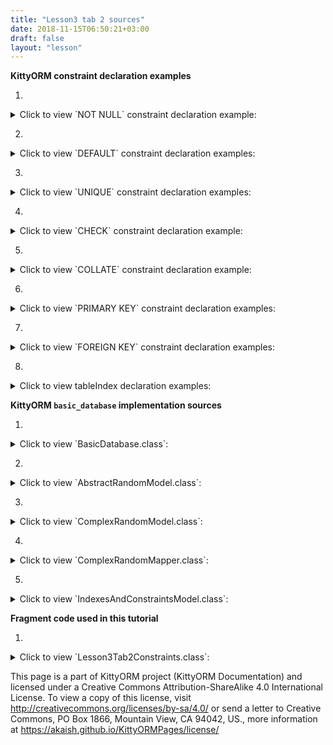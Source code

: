 ```yaml
---
title: "Lesson3 tab 2 sources"
date: 2018-11-15T06:50:21+03:00
draft: false
layout: "lesson"
---
```

**KittyORM constraint declaration examples**

1. 
<details> 
  <summary>Click to view `NOT NULL` constraint declaration example: </summary>
{{< highlight java "linenos=inline, linenostart=1">}}
@KITTY_COLUMN(columnOrder = 0)
@PRIMARY_KEY
@NOT_NULL // NOT NULL constraint declaration
public Long id;
{{< /highlight >}}
</details>

2. 
<details> 
  <summary>Click to view `DEFAULT` constraint declaration examples: </summary>
{{< highlight java "linenos=inline, linenostart=1">}}
@KITTY_COLUMN(columnOrder = 3)
@DEFAULT(signedInteger = 28) // You can choose for options for default declaration, if nothing set than 0 value would be used
@NOT_NULL
public Integer defaultNumber;

@KITTY_COLUMN(columnOrder = 4)
@DEFAULT(
        predefinedLiteralValue = LiteralValues.CURRENT_DATE
)
@NOT_NULL
public String creationDate;
{{< /highlight >}}
</details>

3. 
<details> 
  <summary>Click to view `UNIQUE` constraint declaration examples: </summary>
{{< highlight java "linenos=inline, linenostart=1">}}
@KITTY_COLUMN(columnOrder = 1)
@NOT_NULL
@UNIQUE
public Long rndId;
{{< /highlight >}}
{{< highlight java "linenos=inline, linenostart=1">}}
@KITTY_TABLE(tableName = "cai")
@FOREIGN_KEY_T(
        name = "CAI_FK",
        columns = {IndexesAndConstraintsModel.RANDOM_ID_CNAME},
        reference = @FOREIGN_KEY_REFERENCE(
                foreignTableName = "random",
                foreignTableColumns = {"id"},
                onUpdate = OnUpdateDeleteActions.CASCADE,
                onDelete = OnUpdateDeleteActions.CASCADE
        )
)
@INDEX(indexColumns = {"creation_date"}) 
@UNIQUE_T(columns = {"rnd_id, animal"}) // Declaring unique constraint on more than two columns
public class IndexesAndConstraintsModel extends KittyModel {
    ...
}
{{< /highlight >}}
</details>

4. 
<details> 
  <summary>Click to view `CHECK` constraint declaration example: </summary>
{{< highlight java "linenos=inline, linenostart=1">}}
@KITTY_COLUMN(columnOrder = 2)
@CHECK(checkExpression = "animal IN (\"CAT\", \"TIGER\", \"LION\")") // only cats allowed to this party
public Animals animal;
{{< /highlight >}}
</details>

5. 
<details> 
  <summary>Click to view `COLLATE` constraint declaration example: </summary>
{{< highlight java "linenos=inline, linenostart=1">}}
@KITTY_COLUMN(columnOrder = 2)
@COLLATE(collation = BuiltInCollations.NOCASE) // Collation example
@CHECK(checkExpression = "animal IN (\"CAT\", \"TIGER\", \"LION\")") 
public Animals animal;
{{< /highlight >}}
</details>

6. 
<details> 
  <summary>Click to view `PRIMARY KEY` constraint declaration examples: </summary>
{{< highlight java "linenos=inline, linenostart=1">}}
@KITTY_COLUMN(
        columnOrder = 0, 
        isIPK = true
)
public Long id;
{{< /highlight >}}
{{< highlight java "linenos=inline, linenostart=1">}}
@KITTY_COLUMN(columnOrder = 0)
@PRIMARY_KEY
@NOT_NULL
public Long id;
{{< /highlight >}}
{{< highlight java "linenos=inline, linenostart=1">}}
@KITTY_TABLE(tableName = "cpk_test")
@PRIMARY_KEY_T(
    columns = {"user_name", "email"}
)
public class CPKModel extends KittyModel {

    @KITTY_COLUMN(columnOrder = 0)
    public String userName;

    @KITTY_COLUMN(columnOrder = 1)
    @UNIQUE
    public String email;
    
    ...
}
{{< /highlight >}}
</details>

7. 
<details> 
  <summary>Click to view `FOREIGN KEY` constraint declaration examples: </summary>
{{< highlight java "linenos=inline, linenostart=1">}}
@KITTY_COLUMN(columnOrder = 1)
@NOT_NULL
@UNIQUE
@FOREIGN_KEY(
        reference = @FOREIGN_KEY_REFERENCE(
                foreignTableName = "random",
                foreignTableColumns = {"id"},
                onUpdate = OnUpdateDeleteActions.CASCADE,
                onDelete = OnUpdateDeleteActions.CASCADE
        )
)
public Long rndId;
{{< /highlight >}}
{{< highlight java "linenos=inline, linenostart=1">}}
@KITTY_TABLE(tableName = "cai")
@FOREIGN_KEY_T(
        name = "CAI_FK",
        columns = {IndexesAndConstraintsModel.RANDOM_ID_CNAME},
        reference = @FOREIGN_KEY_REFERENCE(
                foreignTableName = "random",
                foreignTableColumns = {"id"},
                onUpdate = OnUpdateDeleteActions.CASCADE,
                onDelete = OnUpdateDeleteActions.CASCADE
        )
)
@INDEX(indexColumns = {"creation_date"})
public class IndexesAndConstraintsModel extends KittyModel {
    ...
    
    @KITTY_COLUMN(columnOrder = 1)
    @NOT_NULL
    @UNIQUE
    public Long rndId;

    ...
}
{{< /highlight >}}
</details>

8. 
<details> 
  <summary>Click to view tableIndex declaration examples: </summary>
{{< highlight java "linenos=inline, linenostart=1">}}
@KITTY_TABLE(tableName = "cai")
@FOREIGN_KEY_T(
        name = "CAI_FK",
        columns = {IndexesAndConstraintsModel.RANDOM_ID_CNAME},
        reference = @FOREIGN_KEY_REFERENCE(
                foreignTableName = "random",
                foreignTableColumns = {"id"},
                onUpdate = OnUpdateDeleteActions.CASCADE,
                onDelete = OnUpdateDeleteActions.CASCADE
        )
)
@INDEX(indexColumns = {"creation_date"}) // tableIndex declaration
public class IndexesAndConstraintsModel extends KittyModel {
    ...

    @KITTY_COLUMN(columnOrder = 4)
    @DEFAULT(
            predefinedLiteralValue = LiteralValues.CURRENT_DATE
    )
    @NOT_NULL
    public String creationDate; // indexed column

    ...
}
{{< /highlight >}}
{{< highlight java "linenos=inline, linenostart=1">}}
@KITTY_TABLE(tableName = "cai")
...
public class IndexesAndConstraintsModel extends KittyModel {
    ...

    @KITTY_COLUMN(columnOrder = 5)
    @DEFAULT(
            predefinedLiteralValue = LiteralValues.CURRENT_TIMESTAMP
    )
    // One column indexe declaration example
    @ONE_COLUMN_INDEX(unique = true, indexName = "IAC_unique_index_creation_timestamp") 
    @NOT_NULL
    public Timestamp creationTmstmp;

    ...
}
{{< /highlight >}}
</details>

**KittyORM `basic_database` implementation sources**

1. 
<details> 
  <summary>Click to view `BasicDatabase.class`: </summary>
{{< highlight java "linenos=inline, linenostart=1">}}
@KITTY_DATABASE(
        databaseName = "basic_database",
        domainPackageNames = {"net.akaish.kittyormdemo.sqlite.basicdb"},
        logTag = LOG_TAG,
        isLoggingOn = true,
        isProductionOn = true,
        isPragmaOn = true
)
@KITTY_DATABASE_REGISTRY(
        domainPairs = {
                @KITTY_REGISTRY_PAIR(model = ComplexRandomModel.class, mapper = ComplexRandomMapper.class),
                @KITTY_REGISTRY_PAIR(model = IndexesAndConstraintsModel.class),
                @KITTY_REGISTRY_PAIR(model = RandomModel.class, mapper = RandomMapper.class)
        }
)
public class BasicDatabase extends KittyDatabase {

    public static final String LOG_TAG = "BASIC DB DEMO";

    /**
     * KittyORM main database class that represents bootstrap and holder for all related with database
     * components.
     * <br> See {@link KittyDatabase#KittyDatabase(Context, String)} for more info.
     *
     * @param ctx
     */
    public BasicDatabase(Context ctx) {
        super(ctx);
    }

}
{{< /highlight >}} 
</details>

2. 
<details> 
  <summary>Click to view `AbstractRandomModel.class`: </summary>
{{< highlight java "linenos=inline, linenostart=1">}}
public abstract class AbstractRandomModel extends KittyModel {

    public static final String RND_INTEGER_CNAME = "rnd_int_custom_column_name";
    public static final String RND_ANIMAL_CNAME = "rndanimal";

    @KITTY_COLUMN(
            isIPK = true,
            columnOrder = 0
    )
    public Long id;

    @KITTY_COLUMN(
            columnOrder = 1
    )
    public int randomInt;

    @KITTY_COLUMN(
            columnOrder = 2,
            columnName = RND_INTEGER_CNAME
    )
    public Integer randomInteger;

    @KITTY_COLUMN(
            columnOrder = 3,
            columnName = RND_ANIMAL_CNAME
    )
    public Animals randomAnimal;

    @KITTY_COLUMN(
            columnOrder = 4,
            columnAffinity = TypeAffinities.TEXT
    )
    public String randomAnimalName;
}
{{< /highlight >}} 
</details>

3. 
<details> 
  <summary>Click to view `ComplexRandomModel.class`: </summary>
{{< highlight java "linenos=inline, linenostart=1">}}
@KITTY_TABLE
@KITTY_EXTENDED_CRUD(extendedCrudController = ComplexRandomMapper.class)
public class ComplexRandomModel extends AbstractRandomModel {

    public ComplexRandomModel() {
        super();
    }


    // Primitives
    // (boolean, int, byte, double, long, short, float)
    @KITTY_COLUMN(columnOrder = 5)
    public boolean boolF;


    @KITTY_COLUMN(columnOrder = 6)
    public byte byteF;

    @KITTY_COLUMN(columnOrder = 7)
    public double doubleF;

    @KITTY_COLUMN(columnOrder = 8)
    public long longF;

    @KITTY_COLUMN(columnOrder = 9)
    public short shortF;

    @KITTY_COLUMN(columnOrder = 10)
    public float floatF;

    // Byte array
    @KITTY_COLUMN(columnOrder = 11)
    public byte[] byteArray;

    // String (TEXT) (String, BigDecimal, BigInteger, Enum)
    @KITTY_COLUMN(columnOrder = 12)
    public String stringF;

    @KITTY_COLUMN(columnOrder = 13)
    public BigDecimal bigDecimalF;

    @KITTY_COLUMN(columnOrder = 14)
    public BigInteger bigIntegerF;

    @KITTY_COLUMN(columnOrder = 15)
    public Uri uriF;

    @KITTY_COLUMN(columnOrder = 16)
    public File fileF;

    @KITTY_COLUMN(columnOrder = 17)
    public Currency currencyF;

    // SD
    @KITTY_COLUMN(
            columnOrder = 18,
            columnAffinity = TypeAffinities.TEXT
    )
    @KITTY_COLUMN_SERIALIZATION
    public AnimalSounds stringSDF;

    @KITTY_COLUMN(columnOrder = 19)
    public SomeColours bitmapColour;

    @KITTY_COLUMN(
            columnOrder = 20,
            columnAffinity = TypeAffinities.BLOB
    )
    @KITTY_COLUMN_SERIALIZATION
    public Bitmap byteArraySDF;

    String stringSDFSerialize() {
        if(stringSDF == null) return null;
        return new GsonBuilder().create().toJson(stringSDF);
    }

    AnimalSounds stringSDFDeserialize(String cvData) {
        if(cvData == null) return null;
        if(cvData.length() == 0) return null;
        return new GsonBuilder().create().fromJson(cvData, AnimalSounds.class);
    }

    public byte[] byteArraySDFSerialize() {//byteArraySDFSerialize
        if(byteArraySDF == null) return null;
        ByteArrayOutputStream bmpStream = new ByteArrayOutputStream();
        byteArraySDF.compress(Bitmap.CompressFormat.PNG, 100, bmpStream);
        return bmpStream.toByteArray();
    }

    public Bitmap byteArraySDFDeserialize(byte[] cursorData) {
        if(cursorData == null) return null;
        if(cursorData.length == 0) return null;
        return BitmapFactory.decodeByteArray(cursorData, 0, cursorData.length);
    }

    // Primitive wrappers Boolean, Integer, Byte, Double, Short or Float
    @KITTY_COLUMN(columnOrder = 21)
    public Boolean boolFF;


    @KITTY_COLUMN(columnOrder = 22)
    public Byte byteFF;

    @KITTY_COLUMN(columnOrder = 23)
    public Double doubleFF;

    @KITTY_COLUMN(columnOrder = 24)
    public Short shortFF;

    @KITTY_COLUMN(columnOrder = 25)
    public Float floatFF;


    // Long represented types Long, Date, Calendar, Timestamp
    @KITTY_COLUMN(columnOrder = 26)
    public Long longFF;

    @KITTY_COLUMN(columnOrder = 27)
    public Date dateF;

    @KITTY_COLUMN(columnOrder = 28)
    public Calendar calendarF;

    @KITTY_COLUMN(columnOrder = 29)
    public Timestamp timestampF;

    @Override
    public String toString() {
        StringBuffer out = new StringBuffer(256);
        out.append("Long id : "+id+"\r\n");
        out.append("int randomInt : "+randomInt+"\r\n");
        out.append("String stringF : "+stringF+"\r\n");
        out.append("BigInteger bigIntegerF : "+bigIntegerF+"\r\n");
        out.append("SomeColours bitmapColour : "+bitmapColour+"\r\n");
        out.append("Short shortFF : "+shortFF+"\r\n");
        out.append("Timestamp timestampF (HReadable) : "+timestampF+"\r\n");
        out.append("AnimalSounds stringSDF (HReadable) : "+stringSDFSerialize()+"\r\n");
        out.append("Uri uriF : " + uriF+"\r\n");
        out.append("Currency currencyF : " + currencyF.getSymbol()+"\r\n");
        out.append("... \r\n");
        return out.toString();
    }

    public String toShortString() {
        StringBuffer out = new StringBuffer(256);
        out.append("[ Long id : "+id+"; ");
        out.append("int randomInt : "+randomInt+"; ");
        out.append("String stringF : "+stringF+"; ");
        out.append("BigInteger bigIntegerF : "+bigIntegerF+"; ");
        out.append("SomeColours bitmapColour : "+bitmapColour+"; ");
        out.append("Short shortFF : "+shortFF+"; ");
        out.append("Timestamp timestampF (HReadable) : "+timestampF+"; ... ]");
        return out.toString();
    }

    @Deprecated
    public String toHTMLString() {
        StringBuffer out = new StringBuffer(2048);
        out.append("<br>Long id : "+id.toString()+"\r\n");
        out.append("<br><b>PRIMITIVES</b>"+"\r\n");
        out.append("<br>boolean boolF : "+Boolean.toString(boolF)+"\r\n");
        out.append("<br>int randomInt : "+Integer.toString(randomInt)+"\r\n");
        out.append("<br>byte byteF : "+Byte.toString(byteF)+"\r\n");
        out.append("<br>double doubleF : "+Double.toString(doubleF)+"\r\n");
        out.append("<br>long longF : "+Long.toString(longF)+"\r\n");
        out.append("<br>short shortF : "+Short.toString(shortF)+"\r\n");
        out.append("<br>float floatF : "+Float.toString(floatF)+"\r\n");
        out.append("<br>byte[] byteArray : "+byteArrayToString(byteArray)+"\r\n");
        out.append("<br><b>STRING AFFINITIES</b>"+"\r\n");
        out.append("<br>String randomAnimalName : "+randomAnimalName+"\r\n");
        out.append("<br>String stringF : "+stringF+"\r\n");
        out.append("<br>BigDecimal bigDecimalF : "+bigDecimalF.toEngineeringString()+"\r\n");
        out.append("<br>BigInteger bigIntegerF : "+bigIntegerF.toString()+"\r\n");
        out.append("<br>Animals randomAnimal : "+randomAnimal.toString()+"\r\n");
        out.append("<br><b>SERIALIZATION AND DESERIALIZATION</b>"+"\r\n");
        out.append("<br>AnimalSounds stringSDF : "+stringSDFSerialize()+"\r\n");
        out.append("<br>SomeColours bitmapColour : "+bitmapColour.toString()+"\r\n");
        out.append("<br><b>PRIMITIVE WRAPPERS</b>"+"\r\n");
        out.append("<br>Boolean boolFF : "+boolFF.toString()+"\r\n");
        out.append("<br>Integer randomInteger : "+randomInteger.toString()+"\r\n");
        out.append("<br>Byte byteFF : "+byteFF.toString()+"\r\n");
        out.append("<br>Double doubleFF : "+doubleFF.toString()+"\r\n");
        out.append("<br>Short shortFF : "+shortFF.toString()+"\r\n");
        out.append("<br>Float floatFF :"+floatFF.toString()+"\r\n");
        out.append("<br><b>LONG REPRESENTED TYPES</b>"+"\r\n");
        out.append("<br>Long longFF : "+longFF.toString()+"\r\n");
        out.append("<br>Date dateF : "+Long.toString(dateF.getTime())+"\r\n");
        out.append("<br>Calendar calendarF : "+Long.toString(calendarF.getTimeInMillis())+"\r\n");
        out.append("<br>Timestamp timestampF : "+Long.toString(timestampF.getTime())+"\r\n");
        out.append("<br>Date dateF (HReadable) : "+dateF.toString()+"\r\n");
        out.append("<br>Calendar calendarF (HReadable) : "+calendarF.getTime().toString()+"\r\n");
        out.append("<br>Timestamp timestampF (HReadable) : "+timestampF.toString()+"\r\n");
        return out.toString();
    }

    public String byteArrayToString(byte[] toString) {
        String[] strings = new String[toString.length];
        for(int i = 0; i < toString.length; i++) {
            strings[i] = Byte.toString(toString[i]);
        }
        return KittyUtils.implodeWithCommaInBKT(strings);
    }
}
{{< /highlight >}} 
</details>

4. 
<details> 
  <summary>Click to view `ComplexRandomMapper.class`: </summary>
{{< highlight java "linenos=inline, linenostart=1">}}
public class ComplexRandomMapper extends KittyMapper {

    public <M extends KittyModel> ComplexRandomMapper(KittyTableConfiguration tableConfiguration, M blankModelInstance, String databasePassword) {
        super(tableConfiguration, blankModelInstance, databasePassword);
    }

}
{{< /highlight >}} 
</details>

5. 
<details> 
  <summary>Click to view `IndexesAndConstraintsModel.class`: </summary>
{{< highlight java "linenos=inline, linenostart=1">}}
@KITTY_TABLE(tableName = "cai")
@FOREIGN_KEY_T(
        name = "CAI_FK",
        columns = {IndexesAndConstraintsModel.RANDOM_ID_CNAME},
        reference = @FOREIGN_KEY_REFERENCE(
                foreignTableName = "random",
                foreignTableColumns = {"id"},
                onUpdate = OnUpdateDeleteActions.CASCADE,
                onDelete = OnUpdateDeleteActions.CASCADE
        )
)
@INDEX(indexColumns = {"creation_date"})
public class IndexesAndConstraintsModel extends KittyModel {
    static final String RANDOM_ID_CNAME = "rnd_id";

    @KITTY_COLUMN(columnOrder = 0)
    @PRIMARY_KEY
    @NOT_NULL
    public Long id;

    @KITTY_COLUMN(columnOrder = 1)
    @NOT_NULL
    @UNIQUE
    public Long rndId;

    @KITTY_COLUMN(columnOrder = 2)
    @CHECK(checkExpression = "animal IN (\"CAT\", \"TIGER\", \"LION\")") // only cats allowed to this party
    public Animals animal;

    @KITTY_COLUMN(columnOrder = 3)
    @DEFAULT(signedInteger = 28) // You can choose for options for default declaration, if nothing set than 0 value would be used
    @NOT_NULL
    public Integer defaultNumber;

    @KITTY_COLUMN(columnOrder = 4)
    @DEFAULT(
            predefinedLiteralValue = LiteralValues.CURRENT_DATE
    )
    @NOT_NULL
    public String creationDate;

    @KITTY_COLUMN(columnOrder = 5)
    @DEFAULT(
            predefinedLiteralValue = LiteralValues.CURRENT_TIMESTAMP
    )
    @ONE_COLUMN_INDEX(unique = true, indexName = "IAC_unique_index_creation_timestamp")
    @NOT_NULL
    public Timestamp creationTmstmp;

    @Override
    public String toString() {
        StringBuilder sb = new StringBuilder(64);
        sb.append("[ RowID = ").append(getRowID())
                .append(" ; id = ").append(id)
                .append(" ; rndId = ").append(rndId)
                .append(" ; animal = ").append(animal)
                .append(" ; defaultNumber = ").append(defaultNumber)
                .append(" ; creationDate = ").append(creationDate)
                .append(" ; creationTmstmp = ").append(creationTmstmp).append(" ]");
        return sb.toString();
    }
}
{{< /highlight >}} 
</details>

**Fragment code used in this tutorial**

1. 
<details> 
  <summary>Click to view `Lesson3Tab2Constraints.class`: </summary>
{{< highlight java "linenos=inline, linenostart=1">}}
public class Lesson3Tab2Constraints extends Lesson3BaseFragment {

    private BasicDatabase database;

    protected ArrayAdapter<String> animalAdapter;
    protected Spinner animalSpinner;

    public Lesson3Tab2Constraints() {}

    EditText rndIdFkET;
    EditText defaultIntET;
    EditText creationDateET;
    EditText creationTmstmpET;

    Button saveNewModelButton;
    Button wipeAllButton;

    @Override
    public View onCreateView(LayoutInflater inflater, ViewGroup container, Bundle savedInstanceState) {
        View rootView = inflater.inflate(R.layout.lesson3_tab2_constraints_and_indexes, container, false);

        rndIdFkET = rootView.findViewById(R.id.l3_t2_et_fk);
        defaultIntET = rootView.findViewById(R.id.l3_t2_et_default_number);
        creationDateET = rootView.findViewById(R.id.l3_t2_et_creation_date);
        creationTmstmpET = rootView.findViewById(R.id.l3_t2_et_current_timestamp);

        saveNewModelButton = rootView.findViewById(R.id._l3_t2_save_button);
        saveNewModelButton.setOnClickListener(new View.OnClickListener() {
            @Override
            public void onClick(View v) {
                IndexesAndConstraintsModel model = getModelFromInput();
                if(model==null) return;
                new InsertNewAsync().execute(model);
            }
        });

        wipeAllButton = rootView.findViewById(R.id._l3_t2_wipe_button);
        wipeAllButton.setOnClickListener(new View.OnClickListener() {
            @Override
            public void onClick(View v) {
                new WipeAsync().execute(0l);
            }
        });


        setUpExpandedList(
                rootView,
                R.id._l3_t2_expanded_panel_lw,
                R.id._l3_t2_expanded_panel_text,
                R.string._l3_t2_expanded_text_pattern
        );

        setAnimalSpinner(rootView, R.id.l3_t2_spinner, new AdapterView.OnItemSelectedListener() {
            @Override
            public void onItemSelected(AdapterView<?> parent, View view, int position, long id) {
            }

            @Override
            public void onNothingSelected(AdapterView<?> parent) {
            }
        });

        reloadTableExpandedList();
        return rootView;
    }

    private void reloadTableExpandedList() {
        new ReloadTableAsync().execute(0l);
    }

    private IndexesAndConstraintsModel getModelFromInput() {
        IndexesAndConstraintsModel model = new IndexesAndConstraintsModel();
        String rndId = rndIdFkET.getText().toString();
        if(rndId == null) model.rndId = null;
        else if(rndId.trim().length() == 0) model.rndId = null;
        else {
            try {
                model.rndId = Long.parseLong(rndId);
            } catch (Exception e) {
                getLessonActivity().showWarningDialog(
                        R.string._warning_dialog_title,
                        R.string._l3_t2_rnd_id_cant_be_treated_as_null_or_long_only,
                        R.string._warning_dialog_ok_button_text);
                return null;
            }
        }
        String animalEnumStringValue = animalSpinner.getSelectedItem().toString();
        if(!animalEnumStringValue.equals(animalAdapter.getItem(animalAdapter.getCount()))) {
            model.animal = Animals.valueOf(animalEnumStringValue);
        }
        String defInteger = defaultIntET.getText().toString();
        if(defInteger == null) model.setFieldExclusion("defaultNumber");
        else if(defInteger.trim().length() == 0) model.setFieldExclusion("defaultNumber");
        else {
            try {
                model.defaultNumber = Integer.parseInt(defInteger);
            } catch (Exception e) {
                getLessonActivity().showWarningDialog(
                        R.string._warning_dialog_title,
                        R.string._l3_t2_default_number_can_be_treated_as_null_or_long_only,
                        R.string._warning_dialog_ok_button_text);
                return null;
            }
        }
        String creationDate = creationDateET.getText().toString();
        if(creationDate == null) model.setFieldExclusion("creationDate");
        else if(creationDate.trim().length() == 0) model.setFieldExclusion("creationDate");
        else model.creationDate = creationDate;
        String creationTimestamp = creationTmstmpET.getText().toString();
        if(creationTimestamp == null) model.setFieldExclusion("creationTmstmp");
        else if(creationTimestamp.trim().length() == 0) model.setFieldExclusion("creationTmstmp");
        else {
            Long creationTimestampLong = null;
            try {
                creationTimestampLong = Long.parseLong(creationTimestamp);
            } catch (Exception e) {
                getLessonActivity().showWarningDialog(
                        R.string._warning_dialog_title,
                        R.string._l3_t2_creation_timestamp_can_be_treated_as_null_or_long_only,
                        R.string._warning_dialog_ok_button_text);
                return null;
            }
            model.creationTmstmp = new Timestamp(creationTimestampLong);
        }

        return model;
    }

    private BasicDatabase getDatabase() {
        if(database != null) return database;
        database = new BasicDatabase(getContext());
        return database;
    }

    @Override
    public void onVisible() {
        reloadTableExpandedList();
    }

    @Override
    protected int snackbarMessageResource() {
        return R.string._l3_t2_snackbar_message;
    }

    // Asyncs

    class ReloadTableAsync extends AsyncTask<Long, Long, List<IndexesAndConstraintsModel>> {

        @Override
        protected List<IndexesAndConstraintsModel> doInBackground(Long... params) {
            KittyMapper mapper = Lesson3Tab2Constraints.this.getDatabase().getMapper(IndexesAndConstraintsModel.class);
            List<IndexesAndConstraintsModel> out = mapper.findAll();
            mapper.close();
            return out;
        }

        @Override
        protected void onPostExecute(List<IndexesAndConstraintsModel> result) {
            if(result != null) {
                events.setAdapter(new CAIModelAdapter(getContext(), result));
                expandedTitle.setText(format(expandeddTitlePattern, result.size()));
            } else {
                events.setAdapter(new CAIModelAdapter(getContext(), new LinkedList<IndexesAndConstraintsModel>()));
                expandedTitle.setText(format(expandeddTitlePattern, 0));
            }
        }
    }

    private static final String ERR_STRING_WIPE = "Lesson3tab2WipeDataError, see exception details!";

    class WipeAsync extends AsyncTask<Long, Long, Long> {

        ProgressDialog dialog;

        @Override
        protected void onPreExecute() {
            dialog = ProgressDialog.show(
                    Lesson3Tab2Constraints.this.getLessonActivity(),
                    Lesson3Tab2Constraints.this.getString(R.string._l3_t2_running_requested_operation_pg_title),
                    Lesson3Tab2Constraints.this.getString(R.string._l3_t2_running_requested_operation_pg_body)
            );
            dialog.setCancelable(false);
        }

        @Override
        protected Long doInBackground(Long... params) {
            try {
                KittyMapper mapper = Lesson3Tab2Constraints.this.getDatabase().getMapper(IndexesAndConstraintsModel.class);
                long affected = mapper.deleteAll();
                mapper.close();
                return affected;
            } catch (Exception e) {
                Log.e(BasicDatabase.LOG_TAG, ERR_STRING_WIPE, e);
                if(e instanceof KittyRuntimeException) {
                    if(((KittyRuntimeException) e).getNestedException() != null) {
                        Log.e(BasicDatabase.LOG_TAG, ERR_STRING_WIPE, ((KittyRuntimeException) e).getNestedException());
                    }
                }
                return -1l;
            }
        }

        @Override
        protected void onPostExecute(Long result) {
            dialog.cancel();
            if (result <= -1l) {
                getLessonActivity().showWarningDialog(
                        R.string._warning_dialog_title,
                        R.string._l3_t2_some_error_on_deleting,
                        R.string._warning_dialog_ok_button_text);
            } else {
                reloadTableExpandedList();
            }
        }
    }

    static final String IA_EXPECTED_ONLY_ONE = "Lesson3Tab2Constraints$InsertNewAsync expects array with one element as parameter for doInBackground";
    static final String ERR_ON_INSERTION = "Lesson3Tab2Constraints$InsertNewAsync error on insertion, see exception details!";

    class InsertNewAsync extends AsyncTask<IndexesAndConstraintsModel, Long, InsertNewAsyncResult> {
        @Override
        protected InsertNewAsyncResult doInBackground(IndexesAndConstraintsModel... params) {
            if(params.length > 1)
                throw new IllegalArgumentException(IA_EXPECTED_ONLY_ONE);
            try {
                KittyMapper mapper = getDatabase().getMapper(IndexesAndConstraintsModel.class);
                long insert = mapper.insert(params[0]);
                mapper.close();
                if(insert > -1l)
                    return new InsertNewAsyncResult(true, null, insert);
                else
                    return new InsertNewAsyncResult(false, null, insert);
            } catch (Exception e) {
                Log.e(BasicDatabase.LOG_TAG, ERR_ON_INSERTION, e);
                if(e instanceof KittyRuntimeException) {
                    if(((KittyRuntimeException) e).getNestedException() != null) {
                        Log.e(BasicDatabase.LOG_TAG, ERR_ON_INSERTION, ((KittyRuntimeException) e).getNestedException());
                    }
                }
                return new InsertNewAsyncResult(false, e, -1l);
            }
        }

        protected void onPostExecute(InsertNewAsyncResult result) {
            if(result.success)
                reloadTableExpandedList();
            else {
                getLessonActivity().showWarningDialog(
                        R.string._warning_dialog_title,
                        R.string._l3_t2_some_error_on_insertion,
                        R.string._warning_dialog_ok_button_text);
            }
        }
    }

    class InsertNewAsyncResult {
        boolean success;
        Exception exception;
        long insertId;

        public InsertNewAsyncResult(boolean success, Exception exception, long insertId) {
            this.success = success;
            this.exception = exception;
            this.insertId = insertId;
        }
    }

    // Animal spinner stuff
    protected ArrayAdapter<String> newAnimalAdapter() {
        ArrayAdapter<String> adapter = new ArrayAdapter<String>(getContext(), android.R.layout.simple_spinner_dropdown_item) {

            @Override
            public View getView(int position, View convertView, ViewGroup parent) {

                View v = super.getView(position, convertView, parent);
                if (position == getCount()) {
                    ((TextView)v.findViewById(android.R.id.text1)).setText("");
                    ((TextView)v.findViewById(android.R.id.text1)).setHint(getItem(getCount())); //"Hint to be displayed"
                }

                return v;
            }

            @Override
            public int getCount() {
                return super.getCount()-1;
            }

        };

        adapter.setDropDownViewResource(android.R.layout.simple_spinner_dropdown_item);
        String[] adapterStrings = getContext().getResources().getStringArray(R.array.animal_enum);
        for(int i = 0; i < adapterStrings.length; i++) {
            adapter.add(adapterStrings[i]);
        }
        adapter.add(getContext().getString(R.string._l2_t1_random_animal_hint));
        return adapter;
    }

    protected void setAnimalSpinner(View rootView, int spinnerId, AdapterView.OnItemSelectedListener onItemSelectedListener) {
        animalSpinner = (Spinner) rootView.findViewById(spinnerId);
        animalAdapter = newAnimalAdapter();
        animalSpinner.setAdapter(animalAdapter);
        animalSpinner.setSelection(animalAdapter.getCount()); //display hint
        animalSpinner.setOnItemSelectedListener(onItemSelectedListener);
    }

    // expanded list
    CAIModelAdapter caiModelAdapter;

    @Override
    protected void setUpExpandedList(View rootView, int eventsId, int eventsTitleId, int eventTitleStringPattern) {
        events = (ListView) rootView.findViewById(eventsId);
        expandedTitle = (TextView) rootView.findViewById(eventsTitleId);
        expandeddTitlePattern = getString(eventTitleStringPattern);

        expandedTitle.setText(format(expandeddTitlePattern, 0));

        if(expandedAdapter == null) {
            caiModelAdapter = new CAIModelAdapter(getContext(), new LinkedList<IndexesAndConstraintsModel>());
        }

        events.setAdapter(caiModelAdapter);
        events.setOnTouchListener(new View.OnTouchListener() {

            // Setting on Touch Listener for handling the touch inside ScrollView
            @Override
            public boolean onTouch(View v, MotionEvent event) {
                // Disallow the touch request for parent scroll on touch of child view
                v.getParent().requestDisallowInterceptTouchEvent(true);
                return false;
            }
        });
    }

    // Fab menu section

    @Override
    public View.OnClickListener helpFabMenuAction() {
        return new View.OnClickListener() {
            @Override
            public void onClick(View v) {
                ((KittyTutorialActivity)getActivity()).showWebViewDialog(LessonsUriConstants.L3_T2_TUTORIAL);
            }
        };
    }

    @Override
    public View.OnClickListener sourceFabMenuAction() {
        return new View.OnClickListener() {
            @Override
            public void onClick(View v) {
                ((KittyTutorialActivity)getActivity()).showWebViewDialog(LessonsUriConstants.L3_T2_SOURCE);
            }
        };
    }

    @Override
    public View.OnClickListener schemaFabMenuAction() {
        return new View.OnClickListener() {
            @Override
            public void onClick(View v) {
                ((KittyTutorialActivity)getActivity()).showWebViewDialog(LessonsUriConstants.L3_T2_SCHEMA);
            }
        };
    }
}

{{< /highlight >}} 
</details>

This page is a part of KittyORM project (KittyORM Documentation) and licensed under a Creative Commons Attribution-ShareAlike 4.0 International License. To view a copy of this license, visit http://creativecommons.org/licenses/by-sa/4.0/ or send a letter to Creative Commons, PO Box 1866, Mountain View, CA 94042, US., more information at https://akaish.github.io/KittyORMPages/license/
